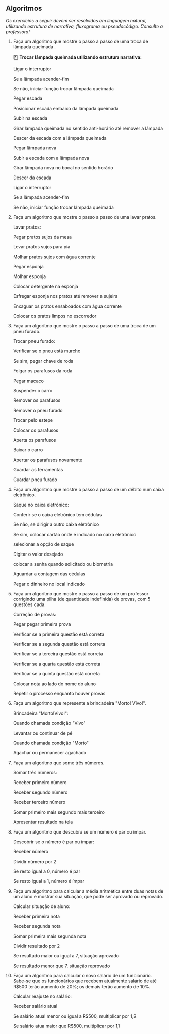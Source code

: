 ## Algoritmos

_Os exercícios a seguir devem ser resolvidos em linguagem natural, utilizando estrutura de narrativa, fluxograma ou pseudocódigo. Consulte a professora!_

1. Faça um algoritmo que mostre o passo a passo de uma troca de lâmpada queimada .

   :one: **Trocar lâmpada queimada utilizando estrutura narrativa:**

   Ligar o interruptor

   Se a lâmpada acender-fim

   Se não, iniciar função trocar lâmpada queimada

   Pegar escada

   Posicionar escada embaixo da lâmpada queimada

   Subir na escada

   Girar lâmpada queimada no sentido anti-horário até remover a lâmpada

   Descer da escada com a lâmpada queimada

   Pegar lâmpada nova

   Subir a escada com a lâmpada nova

   Girar lâmpada nova no bocal no sentido horário

   Descer da escada

   Ligar o interruptor

   Se a lâmpada acender-fim

   Se não, iniciar função trocar lâmpada queimada

   

2. Faça um algoritmo que mostre o passo a passo de uma lavar pratos.

   Lavar pratos:

   Pegar pratos sujos da mesa

   Levar pratos sujos para pia

   Molhar pratos sujos com água corrente

   Pegar esponja

   Molhar esponja

   Colocar detergente na esponja

   Esfregar esponja nos pratos até remover a sujeira

   Enxaguar os pratos ensaboados com água corrente

   Colocar os pratos limpos no escorredor

   

3. Faça um algoritmo que mostre o passo a passo de uma troca de um pneu furado.

   Trocar pneu furado:

   Verificar se o pneu está murcho

   Se sim, pegar chave de roda

   Folgar os parafusos da roda

   Pegar macaco

   Suspender o carro

   Remover os parafusos

   Remover o pneu furado

   Trocar pelo estepe

   Colocar os parafusos

   Aperta os parafusos

   Baixar o carro

   Apertar os parafusos novamente

   Guardar as ferramentas

   Guardar pneu furado

   

4. Faça um algoritmo que mostre o passo a passo de um débito num caixa eletrônico.

   Saque no caixa eletrônico:

   Conferir se o caixa eletrônico tem cédulas

   Se não, se dirigir a outro caixa eletrônico

   Se sim, colocar cartão onde é indicado no caixa eletrônico

   selecionar a opção de saque

   Digitar o valor desejado

   colocar a senha quando solicitado ou biometria

   Aguardar a contagem das cédulas

   Pegar o dinheiro no local indicado

   

5. Faça um algoritmo que mostre o passo a passo de um professor corrigindo uma pilha (de quantidade indefinida) de provas, com 5 questões cada.

   Correção de provas:

   Pegar pegar primeira prova

   Verificar se a primeira questão está correta

   Verificar se a segunda questão está correta

   Verificar se a terceira questão está correta

   Verificar se a quarta questão está correta

   Verificar se a quinta questão está correta

   Colocar nota ao lado do nome do aluno

   Repetir o processo enquanto houver provas

   

6. Faça um algoritmo que represente a brincadeira "Morto! Vivo!".

   Brincadeira "Morto!Vivo!":

   Quando chamada condição "Vivo"

   Levantar ou continuar de pé

   Quando chamada condição "Morto"

   Agachar ou permanecer agachado

   

7. Faça um algoritmo que some três números.

   Somar três números:

   Receber primeiro número

   Receber segundo número

   Receber terceiro número

   Somar primeiro mais segundo mais terceiro

   Apresentar resultado na tela

   

8. Faça um algoritmo que descubra se um número é par ou ímpar.

   Descobrir se o número é par ou ímpar:

   Receber número

   Dividir número por 2

   Se resto igual a 0,  número é par

   Se resto igual a 1, número é ímpar

   

9. Faça um algoritmo para calcular a média aritmética entre duas notas de um aluno e mostrar sua situação, que pode ser aprovado ou reprovado.

   Calcular situação de aluno:

   Receber primeira nota

   Receber segunda nota

   Somar primeira mais segunda nota

   Dividir resultado por 2

   Se resultado maior ou igual a 7, situação aprovado

   Se resultado menor que 7. situação reprovado

   

10. Faça um algoritmo para calcular o novo salário de um funcionário. Sabe-se que os funcionários que recebem atualmente salário de até R$500 terão aumento de 20%; os demais terão aumento de 10%.

    Calcular reajuste no salário:

    Receber salário atual

    Se salário atual menor ou igual a R$500, multiplicar por 1,2

    Se salário atua maior que R$500, multiplicar por 1,1
